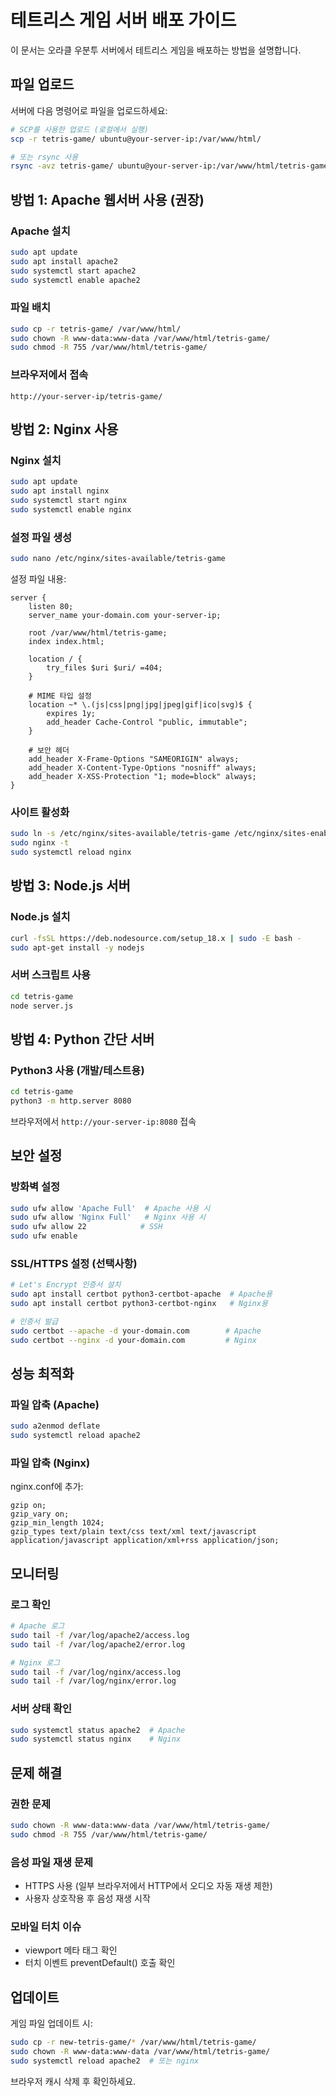 # 테트리스 게임 서버 배포 가이드

이 문서는 오라클 우분투 서버에서 테트리스 게임을 배포하는 방법을 설명합니다.

## 파일 업로드

서버에 다음 명령어로 파일을 업로드하세요:

```bash
# SCP를 사용한 업로드 (로컬에서 실행)
scp -r tetris-game/ ubuntu@your-server-ip:/var/www/html/

# 또는 rsync 사용
rsync -avz tetris-game/ ubuntu@your-server-ip:/var/www/html/tetris-game/
```

## 방법 1: Apache 웹서버 사용 (권장)

### Apache 설치
```bash
sudo apt update
sudo apt install apache2
sudo systemctl start apache2
sudo systemctl enable apache2
```

### 파일 배치
```bash
sudo cp -r tetris-game/ /var/www/html/
sudo chown -R www-data:www-data /var/www/html/tetris-game/
sudo chmod -R 755 /var/www/html/tetris-game/
```

### 브라우저에서 접속
```
http://your-server-ip/tetris-game/
```

## 방법 2: Nginx 사용

### Nginx 설치
```bash
sudo apt update
sudo apt install nginx
sudo systemctl start nginx
sudo systemctl enable nginx
```

### 설정 파일 생성
```bash
sudo nano /etc/nginx/sites-available/tetris-game
```

설정 파일 내용:
```nginx
server {
    listen 80;
    server_name your-domain.com your-server-ip;
    
    root /var/www/html/tetris-game;
    index index.html;
    
    location / {
        try_files $uri $uri/ =404;
    }
    
    # MIME 타입 설정
    location ~* \.(js|css|png|jpg|jpeg|gif|ico|svg)$ {
        expires 1y;
        add_header Cache-Control "public, immutable";
    }
    
    # 보안 헤더
    add_header X-Frame-Options "SAMEORIGIN" always;
    add_header X-Content-Type-Options "nosniff" always;
    add_header X-XSS-Protection "1; mode=block" always;
}
```

### 사이트 활성화
```bash
sudo ln -s /etc/nginx/sites-available/tetris-game /etc/nginx/sites-enabled/
sudo nginx -t
sudo systemctl reload nginx
```

## 방법 3: Node.js 서버

### Node.js 설치
```bash
curl -fsSL https://deb.nodesource.com/setup_18.x | sudo -E bash -
sudo apt-get install -y nodejs
```

### 서버 스크립트 사용
```bash
cd tetris-game
node server.js
```

## 방법 4: Python 간단 서버

### Python3 사용 (개발/테스트용)
```bash
cd tetris-game
python3 -m http.server 8080
```

브라우저에서 `http://your-server-ip:8080` 접속

## 보안 설정

### 방화벽 설정
```bash
sudo ufw allow 'Apache Full'  # Apache 사용 시
sudo ufw allow 'Nginx Full'   # Nginx 사용 시
sudo ufw allow 22            # SSH
sudo ufw enable
```

### SSL/HTTPS 설정 (선택사항)
```bash
# Let's Encrypt 인증서 설치
sudo apt install certbot python3-certbot-apache  # Apache용
sudo apt install certbot python3-certbot-nginx   # Nginx용

# 인증서 발급
sudo certbot --apache -d your-domain.com        # Apache
sudo certbot --nginx -d your-domain.com         # Nginx
```

## 성능 최적화

### 파일 압축 (Apache)
```bash
sudo a2enmod deflate
sudo systemctl reload apache2
```

### 파일 압축 (Nginx)
nginx.conf에 추가:
```nginx
gzip on;
gzip_vary on;
gzip_min_length 1024;
gzip_types text/plain text/css text/xml text/javascript application/javascript application/xml+rss application/json;
```

## 모니터링

### 로그 확인
```bash
# Apache 로그
sudo tail -f /var/log/apache2/access.log
sudo tail -f /var/log/apache2/error.log

# Nginx 로그
sudo tail -f /var/log/nginx/access.log
sudo tail -f /var/log/nginx/error.log
```

### 서버 상태 확인
```bash
sudo systemctl status apache2  # Apache
sudo systemctl status nginx    # Nginx
```

## 문제 해결

### 권한 문제
```bash
sudo chown -R www-data:www-data /var/www/html/tetris-game/
sudo chmod -R 755 /var/www/html/tetris-game/
```

### 음성 파일 재생 문제
- HTTPS 사용 (일부 브라우저에서 HTTP에서 오디오 자동 재생 제한)
- 사용자 상호작용 후 음성 재생 시작

### 모바일 터치 이슈
- viewport 메타 태그 확인
- 터치 이벤트 preventDefault() 호출 확인

## 업데이트

게임 파일 업데이트 시:
```bash
sudo cp -r new-tetris-game/* /var/www/html/tetris-game/
sudo chown -R www-data:www-data /var/www/html/tetris-game/
sudo systemctl reload apache2  # 또는 nginx
```

브라우저 캐시 삭제 후 확인하세요.